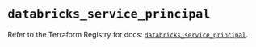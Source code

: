 # `databricks_service_principal`

Refer to the Terraform Registry for docs: [`databricks_service_principal`](https://registry.terraform.io/providers/databricks/databricks/1.74.0/docs/resources/service_principal).
